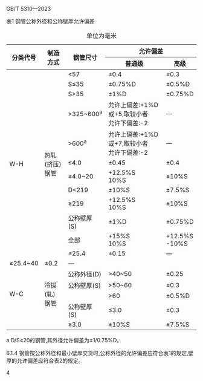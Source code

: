 GB/T 5310—2023

表1 钢管公称外径和公称壁厚允许偏差

<table><caption>单位为毫米</caption><thead><tr><th rowspan="2">分类代号</th><th rowspan="2">制造方式</th><th rowspan="2">钢管尺寸</th><th colspan="2">允许偏差</th></tr><tr><th>普通级</th><th>高级</th></tr></thead><tbody><tr><td rowspan="12">W-H</td><td rowspan="12">热轧<br/>(挤压)<br/>钢管</td><td>&lt;57</td><td>±0.4</td><td>±0.3</td></tr><tr><td>S≤35</td><td>±0.75%D</td><td>±0.5%D</td></tr><tr><td>S&gt;35</td><td>±1%D</td><td>±0.75%D</td></tr><tr><td>&gt;325~600<sup>a</sup></td><td>允许上偏差:+1%D或+5,取较小者<br/>允许下偏差:-2</td><td>—</td></tr><tr><td>&gt;600<sup>a</sup></td><td>允许上偏差:+1%D或+7,取较小者<br/>允许下偏差:-2</td><td>—</td></tr><tr><td>≤4.0</td><td>±0.45</td><td>±0.4</td></tr><tr><td>≥4.0~20</td><td>+12.5%S<br/>10%S</td><td>±10%S</td></tr><tr><td>D&lt;219</td><td>±10%S</td><td>±7.5%S</td></tr><tr><td>≥219</td><td>+12.5%S<br/>10%S</td><td>±10%S</td></tr><tr><td>公称壁厚<br/>(S)</td><td>±1%D</td><td>±0.75%D</td></tr><tr><td>全部</td><td>+15%S<br/>10%S</td><td>+12.5%S<br/>-10%S</td></tr><tr><td>≤25.4</td><td>±0.15</td><td>—</td></tr><tr><td>≥25.4~40</td><td>±0.2</td><td>—</td></tr><tr><td rowspan="4">W-C</td><td rowspan="4">冷拔(轧)<br/>钢管</td><td>公称外径(D)</td><td>&gt;40~50</td><td>±0.25</td></tr><tr><td>公称壁厚(S)</td><td>&gt;50~60</td><td>±0.3</td></tr><tr><td></td><td>&gt;60</td><td>±0.5%D</td></tr><tr><td>公称壁厚<br/>(S)</td><td>≤3.0</td><td>±0.3</td></tr><tr><td></td><td></td><td>≥3.0</td><td>±10%S</td><td>±7.5%S</td></tr></tbody></table>

a D/S≥20的钢管,其外径允许偏差为±1/0.75%D。

6.1.4 钢管按公称外径和最小壁厚交货时,公称外径的允许偏差应符合表1的规定,壁厚的允许偏差应符合表2的规定。

4